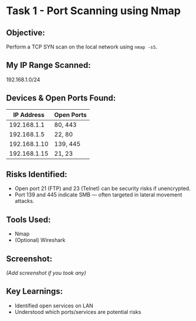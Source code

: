 
# Task 1 - Port Scanning using Nmap

## Objective:
Perform a TCP SYN scan on the local network using `nmap -sS`.

## My IP Range Scanned:
192.168.1.0/24

## Devices & Open Ports Found:
| IP Address     | Open Ports  |
|----------------|-------------|
| 192.168.1.1    | 80, 443     |
| 192.168.1.5    | 22, 80      |
| 192.168.1.10   | 139, 445    |
| 192.168.1.15   | 21, 23      |

## Risks Identified:
- Open port 21 (FTP) and 23 (Telnet) can be security risks if unencrypted.
- Port 139 and 445 indicate SMB — often targeted in lateral movement attacks.

## Tools Used:
- Nmap
- (Optional) Wireshark

## Screenshot:
*(Add screenshot if you took any)*

## Key Learnings:
- Identified open services on LAN
- Understood which ports/services are potential risks

